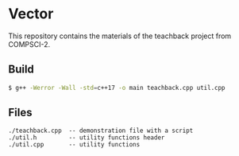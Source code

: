# Vector

This repository contains the materials of the teachback project from COMPSCI-2.

## Build

```bash
$ g++ -Werror -Wall -std=c++17 -o main teachback.cpp util.cpp
```

## Files

```
./teachback.cpp  -- demonstration file with a script
./util.h         -- utility functions header
./util.cpp       -- utility functions
```
